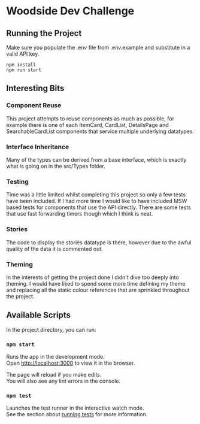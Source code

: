 #  Woodside Dev Challenge

## Running the Project

Make sure you populate the .env file from .env.example and substitute in a valid API key.
```
npm install
npm run start
```

## Interesting Bits

### Component Reuse
This project attempts to reuse components as much as possible, for example there is one of each 
ItemCard, CardList, DetailsPage and SearchableCardList components that service multiple underlying 
datatypes.

### Interface Inheritance
Many of the types can be derived from a base interface, which is exactly what is going on in the src/Types 
folder.

### Testing
Time was a little limited whilst completing this project so only a few tests have been included. If I had
more time I would like to have included MSW based tests for components that use the API directly. There are
some tests that use fast forwarding timers though which I think is neat.

### Stories
The code to display the stories datatype is there, however due to the awful quality of the data
it is commented out.

### Theming
In the interests of getting the project done I didn't dive too deeply into theming. I would have
liked to spend some more time defining my theme and replacing all the static colour references 
that are sprinkled throughout the project.

## Available Scripts

In the project directory, you can run:

### `npm start`

Runs the app in the development mode.\
Open [http://localhost:3000](http://localhost:3000) to view it in the browser.

The page will reload if you make edits.\
You will also see any lint errors in the console.

### `npm test`

Launches the test runner in the interactive watch mode.\
See the section about [running tests](https://facebook.github.io/create-react-app/docs/running-tests) for more information.